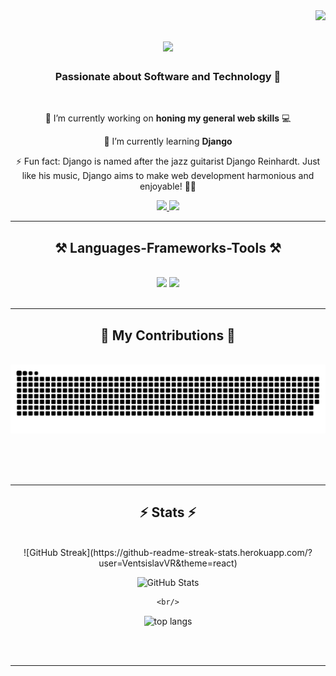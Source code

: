 <img align="right" src="https://visitor-badge.laobi.icu/badge?page_id=VentsislavVR.VentsislavVR" />

<h1 align="center">
    <img src="https://readme-typing-svg.herokuapp.com/?font=Righteous&size=35&center=true&vCenter=true&width=500&height=70&duration=4000&lines=Hi+There!+👋;+I'm+Ventsislav+Rachev!;" />
</h1>

<h3 align="center">Passionate about Software and Technology 🚀</h3>

<br/>

<div align="center">
 
 🔭 I’m currently working on **honing my general web skills** 💻

 🌱 I’m currently learning **Django**

⚡ Fun fact: Django is named after the jazz guitarist Django Reinhardt. Just like his music, Django aims to make web development harmonious and enjoyable! 🎸🌐


 </div>
 
<div align="center"> 
  <a href="ventsislav.vichkov.rachev@gmail.com">
    <img src="https://img.shields.io/badge/Gmail-333333?style=for-the-badge&logo=gmail&logoColor=red" />
  </a>
  <a href="https://linkedin.com/" target="_blank">
    <img src="https://img.shields.io/badge/LinkedIn-0077B5?style=for-the-badge&logo=linkedin&logoColor=white" target="_blank" />
  </a>

[//]: # (  <a href="https://https://github.com/VentsislavVR" target="_blank">)

[//]: # (     <img src="https://img.shields.io/badge/Portfolio-FF5722?style=for-the-badge&logo=todoist&logoColor=white" target="_blank" /> <!-- sqlite, safari, google-chrome are other good icon options -->)

[//]: # (  </a> TODO:portfolio)
</div>

 <hr/>
 
<h2 align="center">⚒️ Languages-Frameworks-Tools ⚒️</h2>
<br/>
<div align="center">
    <img src="https://skillicons.dev/icons?i=html,css,vscode,linux,github,git" />
    <img src="https://skillicons.dev/icons?i=py,django,postgres," /><br>
</div>

<br/>
<hr/>

<div align="center">
  <h2>🐍 My Contributions 🐍</h2>
  <br>
  <img alt="snake eating my contributions" src="https://raw.githubusercontent.com/VentsislavVR/VentsislavVR/output/github-contribution-grid-snake.svg" />
  
  <br/><br/><br/>
</div>

<hr/>

<h2 align="center">⚡ Stats ⚡</h2>
<br>
<div align=center>
   <!-- GitHub Streak -->
  ![GitHub Streak](https://github-readme-streak-stats.herokuapp.com/?user=VentsislavVR&theme=react)

  <!-- GitHub Stats -->
  ![GitHub Stats](https://github-readme-stats.vercel.app/api?username=VentsislavVR&count_private=true&show_icons=true&theme=react)

    <br/>
  <img width=325 align="center" src="https://streak-stats.demolab.com/api/top-langs/?username=VentsislavVR&hide=HTML&langs_count=8&layout=compact&theme=react&border_radius=10&size_weight=0.5&count_weight=0.5&exclude_repo=github-readme-stats" alt="top langs" />
</div>

<br/><br/>

<hr/>
